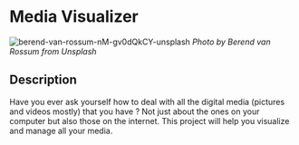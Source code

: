 # Media Visualizer

![berend-van-rossum-nM-gv0dQkCY-unsplash](https://github.com/NathanBnvn/Media-Visualizer/assets/45998296/e6e3f1af-4023-4d8f-b500-31c6dbb0a2ca)
*Photo by Berend van Rossum from Unsplash*


## Description

Have you ever ask yourself how to deal with all the digital media (pictures and videos mostly) that you have ? Not just about the ones on your computer but also those on the internet. This project will help you visualize and manage all your media.